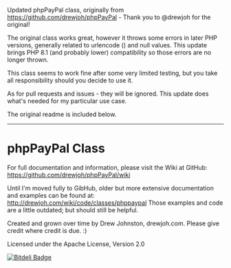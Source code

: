 Updated phpPayPal class, originally from https://github.com/drewjoh/phpPayPal - Thank you to @drewjoh for the original!

The original class works great, however it throws some errors in later PHP versions, generally related to urlencode () and null values. This update brings PHP 8.1 (and probably lower) compatibility so those errors are no longer thrown.

This class seems to work fine after some very limited testing, but you take all responsibility should you decide to use it.

As for pull requests and issues - they will be ignored. This update does what's needed for my particular use case.

The original readme is included below.

--------------------------------------------------

phpPayPal Class
=======================

For full documentation and information, please visit the Wiki at GitHub: https://github.com/drewjoh/phpPayPal/wiki

Until I'm moved fully to GibHub, older but more extensive documentation and examples can be found at: http://drewjoh.com/wiki/code/classes/phppaypal
Those examples and code are a little outdated; but should still be helpful.

Created and grown over time by Drew Johnston, drewjoh.com. Please give credit where credit is due. :)

Licensed under the Apache License, Version 2.0

[![Bitdeli Badge](https://d2weczhvl823v0.cloudfront.net/drewjoh/phppaypal/trend.png)](https://bitdeli.com/free "Bitdeli Badge")
